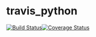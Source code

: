 # travis_python

[![Build Status](https://travis-ci.com/renjiawei0401/travis_python.svg?branch=master)](https://travis-ci.com/renjiawei0401/travis_python)[![Coverage Status](https://coveralls.io/repos/github/renjiawei0401/travis_python/badge.svg?branch=master)](https://coveralls.io/github/renjiawei0401/travis_python?branch=master)


